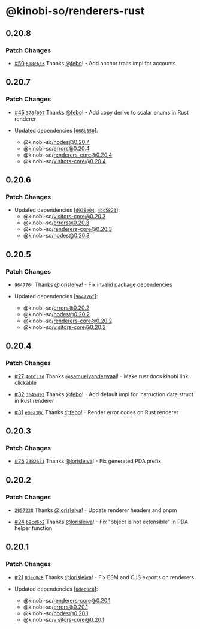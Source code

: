 # @kinobi-so/renderers-rust

## 0.20.8

### Patch Changes

-   [#50](https://github.com/kinobi-so/kinobi/pull/50) [`6a8c6c3`](https://github.com/kinobi-so/kinobi/commit/6a8c6c3b4c8eddbbf126b864fefab104c8758010) Thanks [@febo](https://github.com/febo)! - Add anchor traits impl for accounts

## 0.20.7

### Patch Changes

-   [#45](https://github.com/kinobi-so/kinobi/pull/45) [`378f007`](https://github.com/kinobi-so/kinobi/commit/378f007345bda028e31cdd9d4e34ce8279257485) Thanks [@febo](https://github.com/febo)! - Add copy derive to scalar enums in Rust renderer

-   Updated dependencies [[`668b550`](https://github.com/kinobi-so/kinobi/commit/668b550aa2172c24ddb3b8751d91e67e94a93fa4)]:
    -   @kinobi-so/nodes@0.20.4
    -   @kinobi-so/errors@0.20.4
    -   @kinobi-so/renderers-core@0.20.4
    -   @kinobi-so/visitors-core@0.20.4

## 0.20.6

### Patch Changes

-   Updated dependencies [[`d938e04`](https://github.com/kinobi-so/kinobi/commit/d938e04b8cf5765c5bb2b68916b29e892fd5ad70), [`4bc5823`](https://github.com/kinobi-so/kinobi/commit/4bc5823377824198bd5a6432d16333b2cb1d8b8c)]:
    -   @kinobi-so/visitors-core@0.20.3
    -   @kinobi-so/errors@0.20.3
    -   @kinobi-so/renderers-core@0.20.3
    -   @kinobi-so/nodes@0.20.3

## 0.20.5

### Patch Changes

-   [`964776f`](https://github.com/kinobi-so/kinobi/commit/964776fe73402c236d334032821013674c3b1a5e) Thanks [@lorisleiva](https://github.com/lorisleiva)! - Fix invalid package dependencies

-   Updated dependencies [[`964776f`](https://github.com/kinobi-so/kinobi/commit/964776fe73402c236d334032821013674c3b1a5e)]:
    -   @kinobi-so/errors@0.20.2
    -   @kinobi-so/nodes@0.20.2
    -   @kinobi-so/renderers-core@0.20.2
    -   @kinobi-so/visitors-core@0.20.2

## 0.20.4

### Patch Changes

-   [#27](https://github.com/kinobi-so/kinobi/pull/27) [`46bfc2d`](https://github.com/kinobi-so/kinobi/commit/46bfc2dd3609dc63e7d05e30dd1d196c9e8903cf) Thanks [@samuelvanderwaal](https://github.com/samuelvanderwaal)! - Make rust docs kinobi link clickable

-   [#32](https://github.com/kinobi-so/kinobi/pull/32) [`3645d92`](https://github.com/kinobi-so/kinobi/commit/3645d92845db3582b801f2a32f1c36e6b478b754) Thanks [@febo](https://github.com/febo)! - Add default impl for instruction data struct in Rust renderer

-   [#31](https://github.com/kinobi-so/kinobi/pull/31) [`e0ea30c`](https://github.com/kinobi-so/kinobi/commit/e0ea30c168bcdc1cb376cf8ca6bd4bb76778acf2) Thanks [@febo](https://github.com/febo)! - Render error codes on Rust renderer

## 0.20.3

### Patch Changes

-   [#25](https://github.com/kinobi-so/kinobi/pull/25) [`2382631`](https://github.com/kinobi-so/kinobi/commit/238263129b61df67f010b47cd9229b2662eaccb2) Thanks [@lorisleiva](https://github.com/lorisleiva)! - Fix generated PDA prefix

## 0.20.2

### Patch Changes

-   [`2857238`](https://github.com/kinobi-so/kinobi/commit/28572383c1f6f6968df88be61d49b41059475d94) Thanks [@lorisleiva](https://github.com/lorisleiva)! - Update renderer headers and pnpm

-   [#24](https://github.com/kinobi-so/kinobi/pull/24) [`b9cd6b2`](https://github.com/kinobi-so/kinobi/commit/b9cd6b29f4e5229512a7cc3dd28a6f6074dedd98) Thanks [@lorisleiva](https://github.com/lorisleiva)! - Fix "object is not extensible" in PDA helper function

## 0.20.1

### Patch Changes

-   [#21](https://github.com/kinobi-so/kinobi/pull/21) [`0dec0c8`](https://github.com/kinobi-so/kinobi/commit/0dec0c8fff5e80fafc964416058e4ddf1db2bda0) Thanks [@lorisleiva](https://github.com/lorisleiva)! - Fix ESM and CJS exports on renderers

-   Updated dependencies [[`0dec0c8`](https://github.com/kinobi-so/kinobi/commit/0dec0c8fff5e80fafc964416058e4ddf1db2bda0)]:
    -   @kinobi-so/renderers-core@0.20.1
    -   @kinobi-so/errors@0.20.1
    -   @kinobi-so/nodes@0.20.1
    -   @kinobi-so/visitors-core@0.20.1
